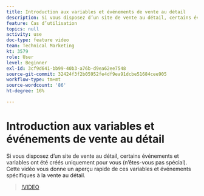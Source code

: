 ```yaml
---
title: Introduction aux variables et événements de vente au détail
description: Si vous disposez d’un site de vente au détail, certains événements et variables ont été créés uniquement pour vous (n’êtes-vous pas spécial). Cette vidéo vous donne un aperçu rapide de ces variables et événements spécifiques à la vente au détail.
feature: Cas d’utilisation
topics: null
activity: use
doc-type: feature video
team: Technical Marketing
kt: 3579
role: User
level: Beginner
exl-id: 3cf9d641-bb99-40b3-a76b-d9ea62ee7548
source-git-commit: 32424f3f2b05952fe4df9ea91dcbe51684cee905
workflow-type: tm+mt
source-wordcount: '86'
ht-degree: 16%

---
```


# Introduction aux variables et événements de vente au détail

Si vous disposez d’un site de vente au détail, certains événements et variables ont été créés uniquement pour vous (n’êtes-vous pas spécial). Cette vidéo vous donne un aperçu rapide de ces variables et événements spécifiques à la vente au détail.

>[!VIDEO](https://video.tv.adobe.com/v/28750/?quality=12)
